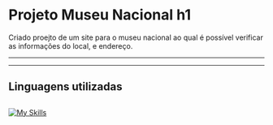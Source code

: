 # Projeto Museu Nacional h1

<p>Criado proejto de um site para o museu nacional ao qual é possível verificar as informações do local, e endereço.</p>
<hr>
<hr>

## Linguagens utilizadas <h2>
[![My Skills](https://skillicons.dev/icons?i=html,css)](https://skillicons.dev)
